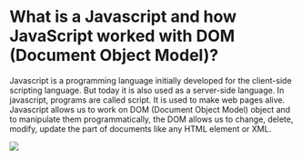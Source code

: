 
<h1>What is a <span class="highlight font-semibold">Javascript</span> and how JavaScript worked with <span class="highlight font-semibold">DOM</span> <br/><span class="text-sm">(Document Object Model)?</span>	</h1>

<p class="leading-8">Javascript is a programming language initially developed for the client-side scripting language. But today it is also used as a server-side language. In javascript, programs are called script. It is used to make web pages alive. Javascript allows us to work on DOM (Document Object Model) object and to manipulate them programmatically, the DOM allows us to change, delete, modify, update the part of documents like any HTML element or XML.</p>

<div class="flex justify-center items-center mt-10">
    <img src="https://upload.wikimedia.org/wikipedia/commons/thumb/9/99/Unofficial_JavaScript_logo_2.svg/480px-Unofficial_JavaScript_logo_2.svg.png" class="w-20"/>
</div>

<template v-slot:refvideo>
    <iframe  src="https://www.youtube.com/embed/D04yjfmgiD4"  allowfullscreen></iframe>
</template>
